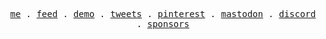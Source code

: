 <p align="center">
  <samp>
    <a href="https://adydetra.my.id">me</a> .
    <a href="https://adydetra.my.id/feed">feed</a> .
    <a href="https://adydetra.my.id/demo">demo</a> .
    <a href="https://twitter.com/adydetra">tweets</a> .
    <a href="https://pinterest.com/adydetra">pinterest</a> .
    <a href="https://mastodon.social/@adityawarman">mastodon</a> .
    <a href="https://discord.gg/WzpazrK9NT">discord</a> .
    <a href="https://github.com/sponsors/adydetra">sponsors</a>
  </samp>
</p>

<!--

[personal]: https://adityawarman.vercel.app
[twitter]: https://www.twitter.com/adydetra
[mastodon]: https://mastodon.social/@adityawarman
[gmail]: mailto:devdewa123.sp@gmail.com

**Talking about Personal Stuffs:**

- <img src="https://github.com/Gapur/Gapur/blob/main/assets/developer.gif?raw=true" width="21" />&nbsp;&nbsp; I’m currently working on something cool
- <img src="https://github.com/Gapur/Gapur/blob/main/assets/message.gif?raw=true" width="21" />&nbsp;&nbsp; Ask me about anything, I am happy to help
- <img src="https://github.com/Gapur/Gapur/blob/main/assets/letterbox.gif?raw=true" width="21" />&nbsp;&nbsp; How to reach me: [here!][gmail]
- <img src="https://github.com/Gapur/Gapur/blob/main/assets/lightning.gif?raw=true" width="21" />&nbsp;&nbsp; I’m currently learning vue & nuxt

</br>

📈 **My GitHub Stats:**

<p align="center">
 <img src="https://github-readme-stats.anuraghazra1.vercel.app/api/top-langs/?username=adydetra&theme=nord&hide_border=true&layout=compact&langs_count=20&card_width=800px&exclude_repo=decorative-plant,e-commerce-lsp,portfolio,averroes,maritime-explore" alt="Stats" />
</p>

<div align="center">
 
 [![Static Badge](https://img.shields.io/badge/-Twitter-000000?style=flat&logo=X&logoColor=white)][twitter]
 [![Static Badge](https://img.shields.io/badge/-Mastodon-6364FF?style=flat&logo=Mastodon&logoColor=white)][mastodon]
 [![Static Badge](https://img.shields.io/badge/Website-1d2128?style=flat&logo=google-chrome&logoColor=white)][personal]
 
</div>

<div align="center">
  <img src="https://komarev.com/ghpvc/?username=adydetra&style=flat-square&color=blue" alt="Profile View"/>
</div>

-->
